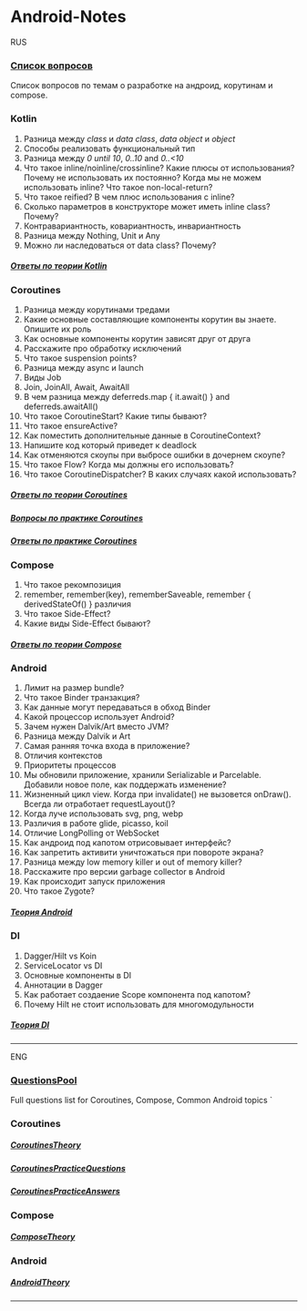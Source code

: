 # Android-Notes

RUS

### [Список вопросов](QuestionsPool_ru.md)
Список вопросов по темам о разработке на андроид, корутинам и compose.

### Kotlin
1) Разница между *class* и *data class*,  *data object* и *object*
2) Способы реализовать функциональный тип
3) Разница между *0 until 10*, *0..10* and *0..<10*
4) Что такое inline/noinline/crossinline? Какие плюсы от использования? Почему не использовать их постоянно? Когда мы не можем использовать inline? Что такое non-local-return?
5) Что такое reified? В чем плюс использования с inline?
6) Сколько параметров в конструкторе может иметь inline class? Почему?
7) Контравариантность, ковариантность, инвариантность
8) Разница между Nothing, Unit и Any
9) Можно ли наследоваться от data class? Почему?
##### [Ответы по теории Kotlin](src/ktl/KotlinTheory_ru.md)


### Coroutines

1) Разница между корутинами тредами
2) Какие основные составляющие компоненты корутин вы знаете. Опишите их роль
3) Как основные компоненты корутин зависят друг от друга
4) Расскажите про обработку исключений
5) Что такое suspension points?
6) Разница между async и launch
7) Виды Job
8) Join, JoinAll, Await, AwaitAll
9) В чем разница между deferreds.map { it.await() } and deferreds.awaitAll()
10) Что такое CoroutineStart? Какие типы бывают?
11) Что такое ensureActive? 
12) Как поместить дополнительные данные в CoroutineContext?
13) Напишите код который приведет к deadlock
14) Как отменяются скоупы при выбросе ошибки в дочернем скоупе? 
15) Что такое Flow? Когда мы должны его использовать?
16) Что такое CoroutineDispatcher? В каких случаях какой использовать?

##### [Ответы по теории Coroutines](src/coroutines/ru/CoroutinesTheory_ru.md)
##### [Вопросы по практике Coroutines](src/coroutines/CoroutinesPracticeQuestions.kt)
##### [Ответы по практике Coroutines](src/coroutines/eng/CoroutinesPracticeAnswers_eng.md)

### Compose
1) Что такое рекомпозиция
2) remember, remember(key), rememberSaveable, remember { derivedStateOf() } различия
3) Что такое Side-Effect?
4) Какие виды Side-Effect бывают?
##### [Ответы по теории Compose](src/compose/eng/ComposeTheory_eng.md)

### Android
1) Лимит на размер bundle?
2) Что такое Binder транзакция?
3) Как данные могут передаваться в обход Binder
4) Какой процессор использует Android?
5) Зачем нужен Dalvik/Art вместо JVM?
6) Разница между Dalvik и Art
7) Самая ранняя точка входа в приложение?
8) Отличия контекстов
9) Приоритеты процессов
10) Мы обновили приложение, хранили Serializable и Parcelable. Добавили новое поле, как поддержать изменение?
11) Жизненный цикл view. Когда при invalidate() не вызовется onDraw(). Всегда ли отработает requestLayout()?
12) Когда луче использовать svg, png, webp
13) Различия в работе glide, picasso, koil
14) Отличие LongPolling от WebSocket
15) Как андроид под капотом отрисовывает интерфейс?
16) Как запретить активити уничтожаться при повороте экрана?
17) Разница между low memory killer и out of memory killer?
18) Расскажите про версии garbage collector в Android
19) Как происходит запуск приложения
20) Что такое Zygote?
##### [Теория Android](src/common_android/eng/CommonAndroid_eng.md)


### DI
1) Dagger/Hilt vs Koin
2) ServiceLocator vs DI 
3) Основные компоненты в DI
4) Аннотации в Dagger
5) Как работает создаение Scope компонента под капотом?
6) Почему Hilt не стоит использовать для многомодульности

##### [Теория DI](src/di/ru/DI_ru.md)
***

ENG

### [QuestionsPool](QuestionsPool_eng.md)
Full questions list for Coroutines, Compose, Common Android topics
`

### Coroutines
##### [CoroutinesTheory](src/coroutines/eng/CoroutinesTheory_eng.md)
##### [CoroutinesPracticeQuestions](src/coroutines/CoroutinesPracticeQuestions.kt)
##### [CoroutinesPracticeAnswers](src/coroutines/eng/CoroutinesPracticeAnswers_eng.md)

### Compose
##### [ComposeTheory](src/compose/eng/ComposeTheory_eng.md)

### Android
##### [AndroidTheory](src/common_android/eng/CommonAndroid_eng.md)

****
